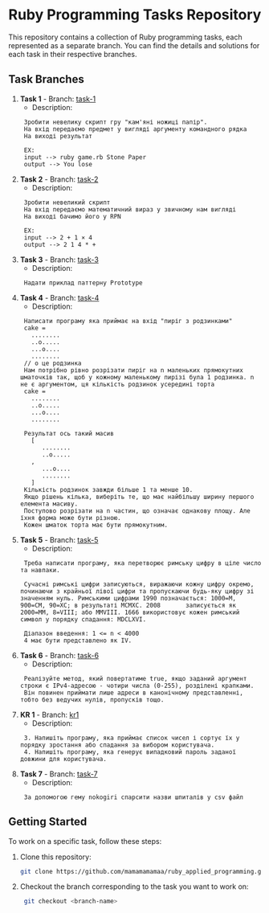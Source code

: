 # Ruby Programming Tasks Repository

This repository contains a collection of Ruby programming tasks, each represented as a separate branch. You can find the details and solutions for each task in their respective branches.

## Task Branches

1. **Task 1** - Branch: [task-1](https://github.com/mamamamamaa/ruby_applied_programming/tree/task-1)
    - Description: 
   ```
    Зробити невелику скрипт гру "кам'яні ножиці папір".
    На вхід передаємо предмет у вигляді аргументу командного рядка
    На виході результат

    EX:
    input --> ruby game.rb Stone Paper
    output --> You lose
   ```
2. **Task 2** - Branch: [task-2](https://github.com/mamamamamaa/ruby_applied_programming/tree/task-2)
    - Description: 
   ```
    Зробити невеликий скрипт 
    На вхід передаємо математичний вираз у звичному нам вигляді
    На виході бачимо його у RPN

    EX: 
    input --> 2 + 1 × 4
    output --> 2 1 4 * +
   ```
3. **Task 3** - Branch: [task-3](https://github.com/mamamamamaa/ruby_applied_programming/tree/task-3)
   - Description:
   ```
    Надати приклад паттерну Prototype
   ```
4. **Task 4** - Branch: [task-4](https://github.com/mamamamamaa/ruby_applied_programming/tree/task-4)
   - Description:
   ```
    Написати програму яка приймає на вхід "пиріг з родзинками"
    cake = 
      ........
      ..o.....
      ...o....
      ........
    // o це родзинка
    Нам потрібно рівно розрізати пиріг на n маленьких прямокутних шматочків так, щоб у кожному маленькому пирізі була 1 родзинка. n не є аргументом, ця кількість родзинок усередині торта
    cake = 
      ........
      ..o.....
      ...o....
      ........
 
    Результат ось такий масив
      [
         ........
         ..o.....
      ,
         ...o....
         ........
      ]
    Кількість родзинок завжди більше 1 та менше 10.
    Якщо рішень кілька, виберіть те, що має найбільшу ширину першого елемента масиву.
    Поступово розрізати на n частин, що означає однакову площу. Але їхня форма може бути різною.
    Кожен шматок торта має бути прямокутним.
   ```
5. **Task 5** - Branch: [task-5](https://github.com/mamamamamaa/ruby_applied_programming/tree/task-5)
   - Description:
   ```
    Треба написати програму, яка перетворює римську цифру в ціле число та навпаки.

    Сучасні римські цифри записуються, виражаючи кожну цифру окремо, починаючи з крайньої лівої цифри та пропускаючи будь-яку цифру зі значенням нуль. Римськими цифрами 1990 позначається: 1000=M, 900=CM, 90=XC; в результаті MCMXC. 2008       записується як 2000=MM, 8=VIII; або MMVIII. 1666 використовує кожен римський символ у порядку спадання: MDCLXVI.

    Діапазон введення: 1 <= n < 4000
    4 має бути представлено як IV.
   ```
6. **Task 6** - Branch: [task-6](https://github.com/mamamamamaa/ruby_applied_programming/tree/task-6)
   - Description:
   ```
    Реалізуйте метод, який повертатиме true, якщо заданий аргумент строки є IPv4-адресою - чотири числа (0-255), розділені крапками.
    Він повинен приймати лише адреси в канонічному представленні, тобто без ведучих нулів, пропусків тощо.
   ```
7. **KR 1** - Branch: [kr1](https://github.com/mamamamamaa/ruby_applied_programming/tree/kr1)
   - Description:
   ```
    3. Напишіть програму, яка приймає список чисел і сортує їх у порядку зростання або спадання за вибором користувача. 
    4. Напишіть програму, яка генерує випадковий пароль заданої довжини для користувача.
   ```
6. **Task 7** - Branch: [task-7](https://github.com/mamamamamaa/ruby_applied_programming/tree/task-7)
   - Description:
   ```
    За допомогою гему nokogiri спарсити назви шпиталів у csv файл
   ```

## Getting Started

To work on a specific task, follow these steps:

1. Clone this repository:
   ```sh
   git clone https://github.com/mamamamamaa/ruby_applied_programming.git

2. Checkout the branch corresponding to the task you want to work on:
   ```sh
    git checkout <branch-name> 
